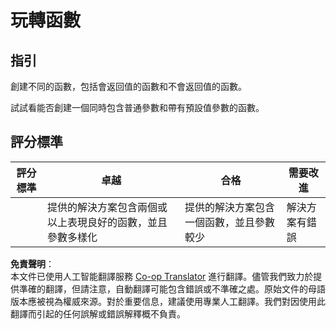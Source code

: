 <!--
CO_OP_TRANSLATOR_METADATA:
{
  "original_hash": "8973f96157680a13e9446e4bb540ee57",
  "translation_date": "2025-08-23T22:42:56+00:00",
  "source_file": "2-js-basics/2-functions-methods/assignment.md",
  "language_code": "hk"
}
-->
# 玩轉函數

## 指引

創建不同的函數，包括會返回值的函數和不會返回值的函數。

試試看能否創建一個同時包含普通參數和帶有預設值參數的函數。

## 評分標準

| 評分標準 | 卓越                                                                                     | 合格                                                         | 需要改進         |
| -------- | ---------------------------------------------------------------------------------------- | ------------------------------------------------------------ | ----------------- |
|          | 提供的解決方案包含兩個或以上表現良好的函數，並且參數多樣化                               | 提供的解決方案包含一個函數，並且參數較少                     | 解決方案有錯誤   |

**免責聲明**：  
本文件已使用人工智能翻譯服務 [Co-op Translator](https://github.com/Azure/co-op-translator) 進行翻譯。儘管我們致力於提供準確的翻譯，但請注意，自動翻譯可能包含錯誤或不準確之處。原始文件的母語版本應被視為權威來源。對於重要信息，建議使用專業人工翻譯。我們對因使用此翻譯而引起的任何誤解或錯誤解釋概不負責。